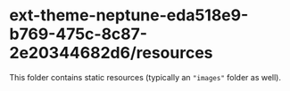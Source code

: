 # ext-theme-neptune-eda518e9-b769-475c-8c87-2e20344682d6/resources

This folder contains static resources (typically an `"images"` folder as well).
